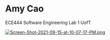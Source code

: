 # Amy Cao
ECE444 Software Engineering Lab 1 UofT

[![Screen-Shot-2021-09-15-at-10-07-17-PM.png](https://i.postimg.cc/VsZdsLBR/Screen-Shot-2021-09-15-at-10-07-17-PM.png)](https://postimg.cc/Yjgpb7PG)
